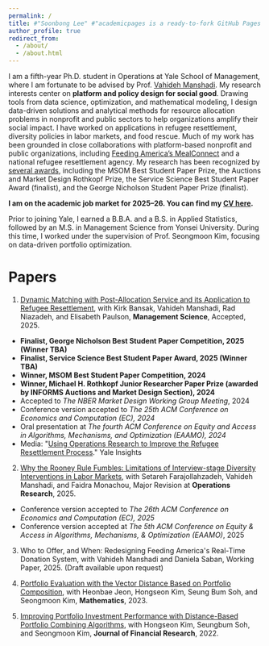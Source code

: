 ```yaml
---
permalink: /
title: #"Soonbong Lee" #"academicpages is a ready-to-fork GitHub Pages template for academic personal websites"
author_profile: true
redirect_from: 
  - /about/
  - /about.html
---
```


I am a fifth-year Ph.D. student in Operations at Yale School of Management, where I am fortunate to be advised by Prof. [Vahideh Manshadi](https://vahideh-manshadi.com/). My research interests center on **platform and policy design for social good**. Drawing tools from data science, optimization, and mathematical modeling, I design data-driven solutions and analytical methods for resource allocation problems in nonprofit and public sectors to help organizations amplify their social impact. I have worked on applications in refugee resettlement, diversity policies in labor markets, and food rescue. 
Much of my work has been grounded in close collaborations with platform-based nonprofit and public organizations, including [Feeding America’s MealConnect](https://mealconnect.org/) and a national refugee resettlement agency. My research has been recognized by [several awards](https://som.yale.edu/story/2024/phd-student-soonbong-lee-wins-two-informs-awards-research-refugee-resettlement-process), including the MSOM Best Student Paper Prize, the Auctions and Market Design Rothkopf Prize, the Service Science Best Student Paper Award (finalist), and the George Nicholson Student Paper Prize (finalist).  

<p><strong>I am on the academic job market for 2025–26. You can find my 
<a href="/files/Soonbong_Lee_CV_Sep_2025_v4.pdf">CV here</a>.</strong></p>

Prior to joining Yale, I earned a B.B.A. and a B.S. in Applied Statistics, followed by an M.S. in Management Science from Yonsei University. During this time, I worked under the supervision of Prof. Seongmoon Kim, focusing on data-driven portfolio optimization.  


Papers
======
1. [Dynamic Matching with Post-Allocation Service and its Application to Refugee Resettlement](https://papers.ssrn.com/sol3/papers.cfm?abstract_id=4748762), with Kirk Bansak, Vahideh Manshadi, Rad Niazadeh, and Elisabeth Paulson, **Management Science**, Accepted, 2025.
- **Finalist, George Nicholson Best Student Paper Competition, 2025 (Winner TBA)**
- **Finalist, Service Science Best Student Paper Award, 2025 (Winner TBA)**
- **Winner, MSOM Best Student Paper Competition, 2024** 
- **Winner, Michael H. Rothkopf Junior Researcher Paper Prize (awarded by INFORMS Auctions and Market Design Section), 2024**
- Accepted to *The NBER Market Design Working Group Meeting*, 2024
- Conference version accepted to *The 25th ACM Conference on Economics and Computation (EC), 2024*
- Oral presentation at *The fourth ACM Conference on Equity and Access in Algorithms, Mechanisms, and Optimization (EAAMO), 2024*
- Media: "[Using Operations Research to Improve the Refugee Resettlement Process](https://insights.som.yale.edu/insights/using-operations-research-to-improve-the-refugee-resettlement-process)." Yale Insights

2. [Why the Rooney Rule Fumbles: Limitations of Interview-stage Diversity Interventions in Labor Markets](https://papers.ssrn.com/sol3/papers.cfm?abstract_id=5179386), with Setareh Farajollahzadeh, Vahideh Manshadi, and Faidra Monachou, Major Revision at **Operations Research**, 2025.
- Conference version accepted to *The 26th ACM Conference on Economics and Computation (EC), 2025*
- Conference version accepted at *The 5th ACM Conference on Equity & Access in Algorithms, Mechanisms, & Optimization (EAAMO)*, 2025

3. Who to Offer, and When: Redesigning Feeding America's Real-Time Donation System, with Vahideh Manshadi and Daniela Saban, Working Paper, 2025. (Draft available upon request)
   
5. [Portfolio Evaluation with the Vector Distance Based on Portfolio Composition](https://www.mdpi.com/2227-7390/11/1/221), with Heonbae Jeon, Hongseon Kim, Seung Bum Soh, and Seongmoon Kim, **Mathematics**, 2023.
   
6. [Improving Portfolio Investment Performance with Distance-Based Portfolio Combining Algorithms](https://onlinelibrary.wiley.com/doi/full/10.1111/jfir.12303), with Hongseon Kim, Seungbum Soh, and Seongmoon Kim, **Journal of Financial Research**, 2022.
